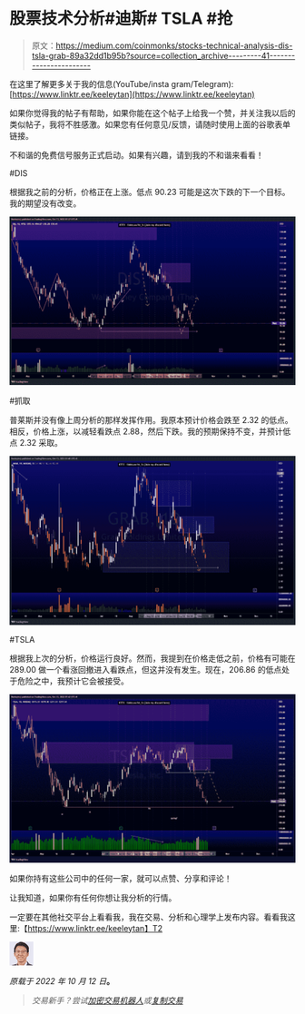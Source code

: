 # 股票技术分析#迪斯# TSLA #抢

> 原文：<https://medium.com/coinmonks/stocks-technical-analysis-dis-tsla-grab-89a32dd1b95b?source=collection_archive---------41----------------------->

在这里了解更多关于我的信息(YouTube/insta gram/Telegram):[https://www.linktr.ee/keeleytan](https://www.linktr.ee/keeleytan)

如果你觉得我的帖子有帮助，如果你能在这个帖子上给我一个赞，并关注我以后的类似帖子，我将不胜感激。如果您有任何意见/反馈，请随时使用上面的谷歌表单链接。

不和谐的免费信号服务正式启动。如果有兴趣，请到我的不和谐来看看！

#DIS

根据我之前的分析，价格正在上涨。低点 90.23 可能是这次下跌的下一个目标。我的期望没有改变。

![](img/5f7c62357a71c955a19e7df6397a80f7.png)

#抓取

普莱斯并没有像上周分析的那样发挥作用。我原本预计价格会跌至 2.32 的低点。相反，价格上涨，以减轻看跌点 2.88，然后下跌。我的预期保持不变，并预计低点 2.32 采取。

![](img/56596ccbc929ed736834af352663bf78.png)

#TSLA

根据我上次的分析，价格运行良好。然而，我提到在价格走低之前，价格有可能在 289.00 做一个看涨回撤进入看跌点，但这并没有发生。现在，206.86 的低点处于危险之中，我预计它会被接受。

![](img/8a6c3660f16138ecf89413f582b1c7af.png)

如果你持有这些公司中的任何一家，就可以点赞、分享和评论！

让我知道，如果你有任何你想让我分析的行情。

一定要在其他社交平台上看看我，我在交易、分析和心理学上发布内容。看看我这里:【https://www.linktr.ee/keeleytan】T2

![](img/78eabb9aed9f8988f008dcc8bceeb433.png)

*原载于 2022 年 10 月 12 日*[](https://2minutesliteracy.wordpress.com/2022/10/13/stocks-technical-analysis-dis-tsla-grab/)**。**

> *交易新手？尝试[加密交易机器人](/coinmonks/crypto-trading-bot-c2ffce8acb2a)或[复制交易](/coinmonks/top-10-crypto-copy-trading-platforms-for-beginners-d0c37c7d698c)*
